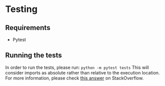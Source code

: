 # Testing
## Requirements
* Pytest

## Running the tests
In order to run the tests, please run:
`python -m pytest tests`
This will consider imports as absolute rather than relative to the execution location. For more information, please check [this answer](https://stackoverflow.com/a/48579711/6725706) on StackOverflow.
